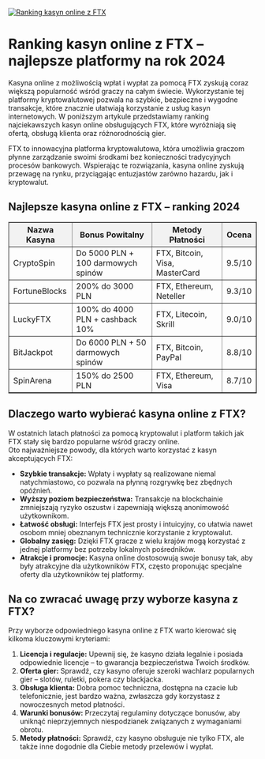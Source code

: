 [![Ranking kasyn online z FTX](https://123-caf.pages.dev/gitsignup.png)](https://vrmoo.ru/Bt82HjjY)

<h1>Ranking kasyn online z FTX – najlepsze platformy na rok 2024</h1> <p>Kasyna online z możliwością wpłat i wypłat za pomocą FTX zyskują coraz większą popularność wśród graczy na całym świecie. Wykorzystanie tej platformy kryptowalutowej pozwala na szybkie, bezpieczne i wygodne transakcje, które znacznie ułatwiają korzystanie z usług kasyn internetowych. W poniższym artykule przedstawiamy ranking najciekawszych kasyn online obsługujących FTX, które wyróżniają się ofertą, obsługą klienta oraz różnorodnością gier.</p> <p>FTX to innowacyjna platforma kryptowalutowa, która umożliwia graczom płynne zarządzanie swoimi środkami bez konieczności tradycyjnych procesów bankowych. Wspierając te rozwiązania, kasyna online zyskują przewagę na rynku, przyciągając entuzjastów zarówno hazardu, jak i kryptowalut.</p>  <h2>Najlepsze kasyna online z FTX – ranking 2024</h2>  <table border="1" cellpadding="8" cellspacing="0" style="border-collapse: collapse; width: 100%; max-width: 700px;">   <thead>     <tr style="background-color: #f2f2f2;">       <th>Nazwa Kasyna</th>       <th>Bonus Powitalny</th>       <th>Metody Płatności</th>       <th>Ocena</th>     </tr>   </thead>   <tbody>     <tr>       <td>CryptoSpin</td>       <td>Do 5000 PLN + 100 darmowych spinów</td>       <td>FTX, Bitcoin, Visa, MasterCard</td>       <td>9.5/10</td>     </tr>     <tr>       <td>FortuneBlocks</td>       <td>200% do 3000 PLN</td>       <td>FTX, Ethereum, Neteller</td>       <td>9.3/10</td>     </tr>     <tr>       <td>LuckyFTX</td>       <td>100% do 4000 PLN + cashback 10%</td>       <td>FTX, Litecoin, Skrill</td>       <td>9.0/10</td>     </tr>     <tr>       <td>BitJackpot</td>       <td>Do 6000 PLN + 50 darmowych spinów</td>       <td>FTX, Bitcoin, PayPal</td>       <td>8.8/10</td>     </tr>     <tr>       <td>SpinArena</td>       <td>150% do 2500 PLN</td>       <td>FTX, Ethereum, Visa</td>       <td>8.7/10</td>     </tr>   </tbody> </table>  <h2>Dlaczego warto wybierać kasyna online z FTX?</h2> <p>W ostatnich latach płatności za pomocą kryptowalut i platform takich jak FTX stały się bardzo popularne wśród graczy online.<br> Oto najważniejsze powody, dla których warto korzystać z kasyn akceptujących FTX:</p> <ul>   <li><strong>Szybkie transakcje:</strong> Wpłaty i wypłaty są realizowane niemal natychmiastowo, co pozwala na płynną rozgrywkę bez zbędnych opóźnień.</li>   <li><strong>Wyższy poziom bezpieczeństwa:</strong> Transakcje na blockchainie zmniejszają ryzyko oszustw i zapewniają większą anonimowość użytkownikom.</li>   <li><strong>Łatwość obsługi:</strong> Interfejs FTX jest prosty i intuicyjny, co ułatwia nawet osobom mniej obeznanym technicznie korzystanie z kryptowalut.</li>   <li><strong>Globalny zasięg:</strong> Dzięki FTX gracze z wielu krajów mogą korzystać z jednej platformy bez potrzeby lokalnych pośredników.</li>   <li><strong>Atrakcje i promocje:</strong> Kasyna online dostosowują swoje bonusy tak, aby były atrakcyjne dla użytkowników FTX, często proponując specjalne oferty dla użytkowników tej platformy.</li> </ul>  <h2>Na co zwracać uwagę przy wyborze kasyna z FTX?</h2> <p>Przy wyborze odpowiedniego kasyna online z FTX warto kierować się kilkoma kluczowymi kryteriami:</p> <ol>   <li><strong>Licencja i regulacje:</strong> Upewnij się, że kasyno działa legalnie i posiada odpowiednie licencje – to gwarancja bezpieczeństwa Twoich środków.</li>   <li><strong>Oferta gier:</strong> Sprawdź, czy kasyno oferuje szeroki wachlarz popularnych gier – slotów, ruletki, pokera czy blackjacka.</li>   <li><strong>Obsługa klienta:</strong> Dobra pomoc techniczna, dostępna na czacie lub telefonicznie, jest bardzo ważna, zwłaszcza gdy korzystasz z nowoczesnych metod płatności.</li>   <li><strong>Warunki bonusów:</strong> Przeczytaj regulaminy dotyczące bonusów, aby uniknąć nieprzyjemnych niespodzianek związanych z wymaganiami obrotu.</li>   <li><strong>Metody płatności:</strong> Sprawdź, czy kasyno obsługuje nie tylko FTX, ale także inne dogodnie dla Ciebie metody przelewów i wypłat.</li> </ol>